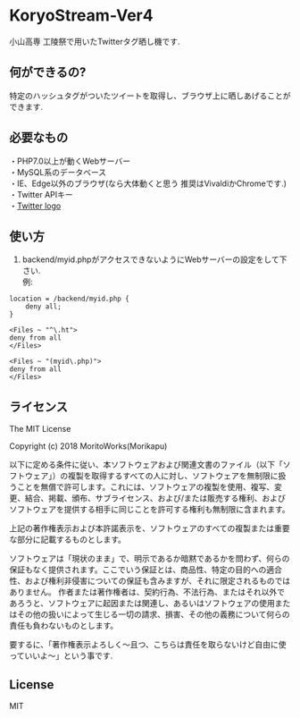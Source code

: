 # KoryoStream-Ver4
小山高専 工陵祭で用いたTwitterタグ晒し機です.
## 何ができるの?
特定のハッシュタグがついたツイートを取得し、ブラウザ上に晒しあげることができます.
## 必要なもの
・PHP7.0以上が動くWebサーバー  
・MySQL系のデータベース  
・IE、Edge以外のブラウザ(なら大体動くと思う 推奨はVivaldiかChromeです.)  
・Twitter APIキー  
・[Twitter logo](https://about.twitter.com/en_us/company/brand-resources.html)
## 使い方
1. backend/myid.phpがアクセスできないようにWebサーバーの設定をして下さい.  
例: 
```nginx
location = /backend/myid.php {
	deny all;
}
```
```apache(.htaccess)
<Files ~ "^\.ht">
deny from all
</Files>

<Files ~ "(myid\.php)">
deny from all
</Files>
```
## ライセンス
The MIT License  
  
Copyright (c) 2018 MoritoWorks(Morikapu)

以下に定める条件に従い、本ソフトウェアおよび関連文書のファイル（以下「ソフトウェア」）の複製を取得するすべての人に対し、ソフトウェアを無制限に扱うことを無償で許可します。これには、ソフトウェアの複製を使用、複写、変更、結合、掲載、頒布、サブライセンス、および/または販売する権利、およびソフトウェアを提供する相手に同じことを許可する権利も無制限に含まれます。

上記の著作権表示および本許諾表示を、ソフトウェアのすべての複製または重要な部分に記載するものとします。

ソフトウェアは「現状のまま」で、明示であるか暗黙であるかを問わず、何らの保証もなく提供されます。ここでいう保証とは、商品性、特定の目的への適合性、および権利非侵害についての保証も含みますが、それに限定されるものではありません。 作者または著作権者は、契約行為、不法行為、またはそれ以外であろうと、ソフトウェアに起因または関連し、あるいはソフトウェアの使用またはその他の扱いによって生じる一切の請求、損害、その他の義務について何らの責任も負わないものとします。  
  
要するに、「著作権表示よろしく〜且つ、こちらは責任を取らないけど自由に使っていいよ〜」という事です.
## License
MIT
